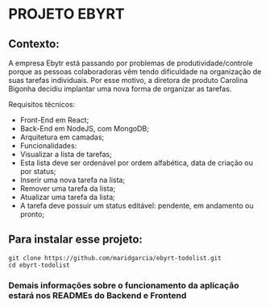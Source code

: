 # PROJETO EBYRT

## Contexto:
A empresa Ebytr está passando por problemas de produtividade/controle porque as pessoas colaboradoras vêm tendo dificuldade na organização de suas tarefas individuais. Por esse motivo, a diretora de produto Carolina Bigonha decidiu implantar uma nova forma de organizar as tarefas.

Requisitos técnicos:
* Front-End em React;
* Back-End em NodeJS, com MongoDB;
* Arquitetura em camadas;
* Funcionalidades:
* Visualizar a lista de tarefas;
* Esta lista deve ser ordenável por ordem alfabética, data de criação ou por status;
* Inserir uma nova tarefa na lista;
* Remover uma tarefa da lista;
* Atualizar uma tarefa da lista;
* A tarefa deve possuir um status editável: pendente, em andamento ou pronto;

## Para instalar esse projeto:

```
git clone https://github.com/maridgarcia/ebyrt-todolist.git
cd ebyrt-todolist
```
### Demais informações sobre o funcionamento da aplicação estará nos READMEs do Backend e Frontend
